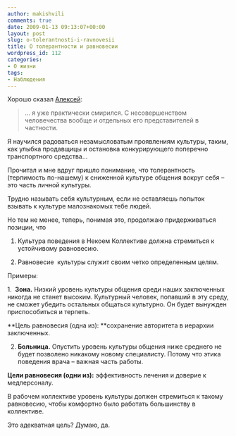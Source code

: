 ```yaml
---
author: makishvili
comments: true
date: 2009-01-13 09:13:07+00:00
layout: post
slug: o-tolerantnosti-i-ravnovesii
title: О толерантности и равновесии
wordpress_id: 112
categories:
- О жизни
tags:
- Наблюдения
---
```


Хорошо сказал [Алексей](http://secondiary.ru/index.php/articles/1187):


> ... я уже практически смирился. С несовершенством человечества вообще и отдельных его представителей в частности.

Я научился радоваться незамысловатым проявлениям культуры, таким, как улыбка продавщицы и остановка конкурирующего поперечно транспортного средства...


Прочитал и мне вдруг пришло понимание, что толерантность (терпимость по-нашему) к сниженной культуре общения вокруг себя – это часть личной культуры.

Трудно называть себя культурным, если не оставляешь попыток взывать к культуре малознакомых тебе людей.

Но тем не менее, теперь, понимая это, продолжаю придерживаться позиции, что

1. Культура поведения в Некоем Коллективе должна стремиться к устойчивому равновесию.

2. Равновесие  культуры служит своим четко определенным целям.

Примеры:

1.  **Зона.** Низкий уровень культуры общения среди наших заключенных никогда не станет высоким. Культурный человек, попавший в эту среду, не сможет убедить остальных общаться культурно. Он будет вынужден приспособиться и терпеть.

**Цель равновесия (одна из): **сохранение авторитета в иерархии заключенных.

2. **Больница.** Опустить уровень культуры общения ниже среднего не будет позволено никакому новому специалисту. Потому что этика поведения врача – важная часть работы.

**Цели равновесия (одни из):** эффективность лечения и доверие к медперсоналу.

В рабочем коллективе уровень культуры должен стремиться к такому равновесию, чтобы комфортно было работать большинству в коллективе.

Это адекватная цель? Думаю, да.
